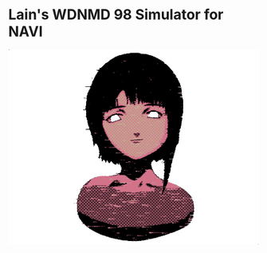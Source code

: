 # Lain's WDNMD 98 Simulator for NAVI

![Lain](https://github.com/RemiliaCirno/vue/blob/main/public/assets/16c.gif)
